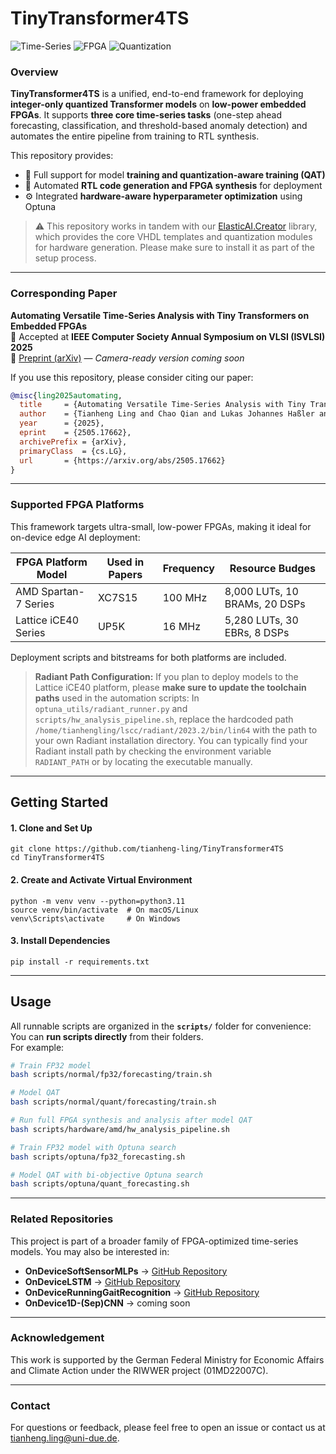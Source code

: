 # TinyTransformer4TS
![Time-Series](https://img.shields.io/badge/Time--Series-Forecasting%2C%20Classification%2C%20Anomaly%20Detection-orange)
![FPGA](https://img.shields.io/badge/FPGA-Optimized-blue) ![Quantization](https://img.shields.io/badge/Quantized-Transformer-green)

### Overview

**TinyTransformer4TS** is a unified, end-to-end framework for deploying **integer-only quantized Transformer models** on **low-power embedded FPGAs**. It supports **three core time-series tasks** (one-step ahead forecasting, classification, and threshold-based anomaly detection) and automates the entire pipeline from training to RTL synthesis.

This repository provides:
- 🔧 Full support for model **training and quantization-aware training (QAT)**
- 🧱 Automated **RTL code generation and FPGA synthesis** for deployment
- ⚙️ Integrated **hardware-aware hyperparameter optimization** using Optuna

> ⚠️ This repository works in tandem with our [ElasticAI.Creator](https://github.com/es-ude/elastic-ai.creator/tree/add-linear-quantization) library, which provides the core VHDL templates and quantization modules for hardware generation. Please make sure to install it as part of the setup process.

---

### Corresponding Paper

**Automating Versatile Time-Series Analysis with Tiny Transformers on Embedded FPGAs**  
📌 Accepted at **IEEE Computer Society Annual Symposium on VLSI (ISVLSI) 2025**  
📄 [Preprint (arXiv)](https://arxiv.org/abs/2505.17662) — _Camera-ready version coming soon_

If you use this repository, please consider citing our paper:
```bibtex
@misc{ling2025automating,
  title     = {Automating Versatile Time-Series Analysis with Tiny Transformers on Embedded FPGAs},
  author    = {Tianheng Ling and Chao Qian and Lukas Johannes Haßler and Gregor Schiele},
  year      = {2025},
  eprint    = {2505.17662},
  archivePrefix = {arXiv},
  primaryClass  = {cs.LG},
  url       = {https://arxiv.org/abs/2505.17662}
}
```
---
### Supported FPGA Platforms
This framework targets ultra-small, low-power FPGAs, making it ideal for on-device edge AI deployment:

| FPGA Platform	Model  | Used in Papers | Frequency | Resource Budges               |
| -------------------- | -------------- | --------- | ----------------------------- |
| AMD Spartan-7 Series | XC7S15         | 100 MHz   | 8,000 LUTs, 10 BRAMs, 20 DSPs |
| Lattice iCE40 Series | UP5K           | 16 MHz    | 5,280 LUTs, 30 EBRs, 8 DSPs   |

Deployment scripts and bitstreams for both platforms are included. 
> **Radiant Path Configuration:** If you plan to deploy models to the Lattice iCE40 platform, please **make sure to update the toolchain paths** used in the automation scripts: In `optuna_utils/radiant_runner.py` and `scripts/hw_analysis_pipeline.sh`, replace the hardcoded path `/home/tianhengling/lscc/radiant/2023.2/bin/lin64` with the path to your own Radiant installation directory. You can typically find your Radiant install path by checking the environment variable `RADIANT_PATH` or by locating the executable manually.

---

## Getting Started
#### 1. Clone and Set Up
```
git clone https://github.com/tianheng-ling/TinyTransformer4TS
cd TinyTransformer4TS
```
#### 2. Create and Activate Virtual Environment
```
python -m venv venv --python=python3.11
source venv/bin/activate  # On macOS/Linux
venv\Scripts\activate     # On Windows
```

#### 3. Install Dependencies
```
pip install -r requirements.txt
```

---

## Usage
All runnable scripts are organized in the **`scripts/`** folder for convenience: You can **run scripts directly** from their folders.  
For example:
```bash
# Train FP32 model
bash scripts/normal/fp32/forecasting/train.sh

# Model QAT
bash scripts/normal/quant/forecasting/train.sh

# Run full FPGA synthesis and analysis after model QAT
bash scripts/hardware/amd/hw_analysis_pipeline.sh

# Train FP32 model with Optuna search
bash scripts/optuna/fp32_forecasting.sh

# Model QAT with bi-objective Optuna search
bash scripts/optuna/quant_forecasting.sh
```

---

### Related Repositories
This project is part of a broader family of FPGA-optimized time-series models. You may also be interested in:

- **OnDeviceSoftSensorMLPs** → [GitHub Repository](https://github.com/tianheng-ling/OnDeviceSoftSensorMLP)  
- **OnDeviceLSTM** → [GitHub Repository](https://github.com/tianheng-ling/EdgeOverflowForecast)
- **OnDeviceRunningGaitRecognition** → [GitHub Repository](https://github.com/tianheng-ling/StrikeWatch)
- **OnDevice1D-(Sep)CNN** → coming soon

---

###  Acknowledgement
This work is supported by the German Federal Ministry for Economic Affairs and Climate Action under the RIWWER project (01MD22007C). 

---

###  Contact
For questions or feedback, please feel free to open an issue or contact us at tianheng.ling@uni-due.de.